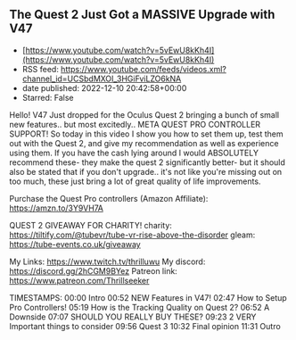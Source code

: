 ## The Quest 2 Just Got a MASSIVE Upgrade with V47
 - [https://www.youtube.com/watch?v=5vEwU8kKh4I](https://www.youtube.com/watch?v=5vEwU8kKh4I)
 - RSS feed: https://www.youtube.com/feeds/videos.xml?channel_id=UCSbdMXOI_3HGiFviLZO6kNA
 - date published: 2022-12-10 20:42:58+00:00
 - Starred: False

Hello! V47 Just dropped for the Oculus Quest 2 bringing a bunch of small new features.. but most excitedly.. META QUEST PRO CONTROLLER SUPPORT! So today in this video I show you how to set them up, test them out with the Quest 2, and give my recommendation as well as experience using them. If you have the cash lying around I would ABSOLUTELY recommend these- they make the quest 2 significantly better- but it should also be stated that if you don't upgrade.. it's not like you're missing out on too much, these just bring a lot of great quality of life improvements. 

Purchase the Quest Pro controllers (Amazon Affiliate):
https://amzn.to/3Y9VH7A

QUEST 2 GIVEAWAY FOR CHARITY!
charity: https://tiltify.com/@tubevr/tube-vr-rise-above-the-disorder
gleam: https://tube-events.co.uk/giveaway 

My Links:
https://www.twitch.tv/thrilluwu
My discord: 
https://discord.gg/2hCGM9BYez
Patreon link:
https://www.patreon.com/Thrillseeker

TIMESTAMPS:
00:00 Intro
00:52 NEW Features in V47!
02:47 How to Setup Pro Controllers!
05:19 How is the Tracking Quality on Quest 2?
06:52 A Downside
07:07 SHOULD YOU REALLY BUY THESE?
09:23 2 VERY Important things to consider
09:56 Quest 3
10:32 Final opinion
11:31 Outro
